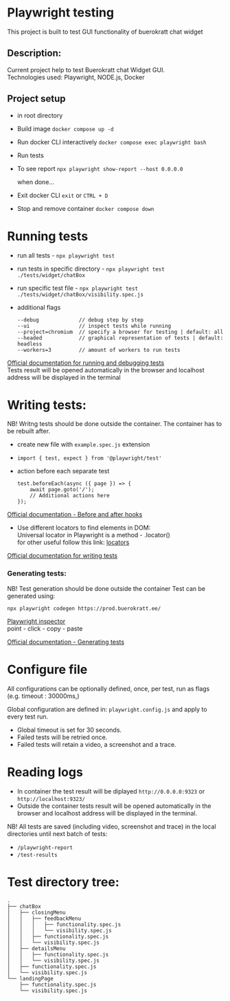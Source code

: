 #  Playwright testing
This project is built to test GUI functionality of buerokratt chat widget

## Description:
Current project help to test Buerokratt chat Widget GUI.  
Technologies used: Playwright, NODE.js, Docker

## Project setup
* in root directory
* Build image ```docker compose up -d```
* Run docker CLI interactively ```docker compose exec playwright bash```
* Run tests
* To see report ```npx playwright show-report --host 0.0.0.0```	
	
	when done...
* Exit docker CLI ```exit``` or ```CTRL + D```
* Stop and remove container ```docker compose down```


# Running tests
* run all tests - ```npx playwright test```

* run tests in specific directory - ```npx playwright test ./tests/widget/chatBox```
 
* run specific test file - ```npx playwright test ./tests/widget/chatBox/visibility.spec.js```
	
* additional flags
	```
	--debug             // debug step by step
	--ui                // inspect tests while running
	--project=chromium  // specify a browser for testing | default: all
	--headed            // graphical representation of tests | default: headless
    --workers=3         // amount of workers to run tests
	```  
[Official documentation for running and debugging tests](https://playwright.dev/docs/running-tests)  
Tests result will be opened automatically in the browser and localhost address will be displayed in the terminal 

# Writing tests:
NB! Writng tests should be done outside the container.
The container has to be rebuilt after.

* create new file with ```example.spec.js``` extension
 
* ```import { test, expect } from '@playwright/test'```

* action before each separate test
    ```
    test.beforeEach(async ({ page }) => {
		await page.goto('/');
		// Additional actions here
	});
    ```  
[Official documentation - Before and after hooks](https://playwright.dev/docs/test-parameterize#before-and-after-hooks)  
* Use different locators to find elements in DOM:  
Universal locator in Playwright is a method - .locator()  
for other useful follow this link: [locators](https://playwright.dev/docs/locators)

[Official documentation for writing tests](https://playwright.dev/docs/writing-tests)

### Generating tests:
NB! Test generation should be done outside the container
Test can be generated using:
```
npx playwright codegen https://prod.buerokratt.ee/
```

[Playwright inspector](https://playwright.dev/docs/codegen#generate-tests-with-the-playwright-inspector)  
point - click - copy - paste

[Official documentation - Generating tests](https://playwright.dev/docs/codegen-intro)

# Configure file
All configurations can be optionally defined, once, per test, run as flags (e.g. timeout : 30000ms,)
    
Global configuration are defined in: ```playwright.config.js``` and apply to every test run.  
* Global timeout is set for 30 seconds.  
* Failed tests will be retried once.  
* Failed tests will retain a video, a screenshot and a trace.

# Reading logs
* In container the test result will be diplayed ```http://0.0.0.0:9323``` or ```http://localhost:9323/```
* Outside the container tests result will be opened automatically in the browser and localhost address will be displayed in the terminal.

NB! All tests are saved (including video, screenshot and trace) in the local directories until next batch of tests:
* ```/playwright-report```  
* ```/test-results```

# Test directory tree:
``` 
.
├── chatBox
│   ├── closingMenu
│   │   ├── feedbackMenu
│   │   │   ├── functionality.spec.js
│   │   │   └── visibility.spec.js
│   │   ├── functionality.spec.js
│   │   └── visibility.spec.js
│   ├── detailsMenu
│   │   ├── functionality.spec.js
│   │   └── visibility.spec.js
│   ├── functionality.spec.js
│   └── visibility.spec.js
└── landingPage
    ├── functionality.spec.js
    └── visibility.spec.js
```

